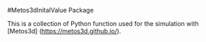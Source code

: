 #Metos3dInitalValue Package

This is a collection of Python function used for the simulation with [Metos3d] (https://metos3d.github.io/).
